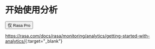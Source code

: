 # 开始使用分析

<button data-md-color-primary="amber">仅 Rasa Pro</button>

<https://rasa.com/docs/rasa/monitoring/analytics/getting-started-with-analytics/>{:target="_blank"}
